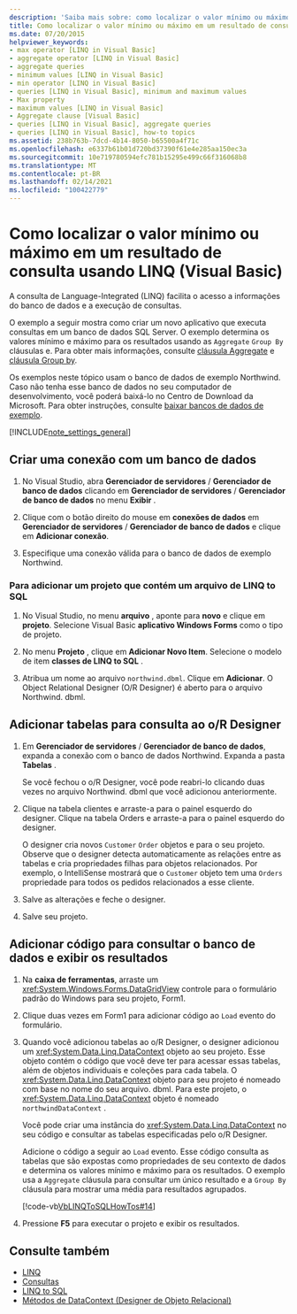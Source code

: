 ```yaml
---
description: 'Saiba mais sobre: como localizar o valor mínimo ou máximo em um resultado de consulta usando LINQ (Visual Basic)'
title: Como localizar o valor mínimo ou máximo em um resultado de consulta usando LINQ
ms.date: 07/20/2015
helpviewer_keywords:
- max operator [LINQ in Visual Basic]
- aggregate operator [LINQ in Visual Basic]
- aggregate queries
- minimum values [LINQ in Visual Basic]
- min operator [LINQ in Visual Basic]
- queries [LINQ in Visual Basic], minimum and maximum values
- Max property
- maximum values [LINQ in Visual Basic]
- Aggregate clause [Visual Basic]
- queries [LINQ in Visual Basic], aggregate queries
- queries [LINQ in Visual Basic], how-to topics
ms.assetid: 238b763b-7dcd-4b14-8050-b65500a4f71c
ms.openlocfilehash: e6337b61b01d720bd37390f61e4e285aa150ec3a
ms.sourcegitcommit: 10e719780594efc781b15295e499c66f316068b8
ms.translationtype: MT
ms.contentlocale: pt-BR
ms.lasthandoff: 02/14/2021
ms.locfileid: "100422779"
---
```

# <a name="how-to-find-the-minimum-or-maximum-value-in-a-query-result-by-using-linq-visual-basic"></a>Como localizar o valor mínimo ou máximo em um resultado de consulta usando LINQ (Visual Basic)

A consulta de Language-Integrated (LINQ) facilita o acesso a informações do banco de dados e a execução de consultas.  
  
 O exemplo a seguir mostra como criar um novo aplicativo que executa consultas em um banco de dados SQL Server. O exemplo determina os valores mínimo e máximo para os resultados usando as `Aggregate` `Group By` cláusulas e. Para obter mais informações, consulte [cláusula Aggregate](../../../language-reference/queries/aggregate-clause.md) e [cláusula Group by](../../../language-reference/queries/group-by-clause.md).  
  
 Os exemplos neste tópico usam o banco de dados de exemplo Northwind. Caso não tenha esse banco de dados no seu computador de desenvolvimento, você poderá baixá-lo no Centro de Download da Microsoft. Para obter instruções, consulte [baixar bancos de dados de exemplo](../../../../framework/data/adonet/sql/linq/downloading-sample-databases.md).  
  
[!INCLUDE[note_settings_general](~/includes/note-settings-general-md.md)]  
  
## <a name="create-a-connection-to-a-database"></a>Criar uma conexão com um banco de dados  
  
1. No Visual Studio, abra **Gerenciador de servidores** / **Gerenciador de banco de dados** clicando em **Gerenciador de servidores** / **Gerenciador de banco de dados** no menu **Exibir** .  
  
2. Clique com o botão direito do mouse em **conexões de dados** em **Gerenciador de servidores** / **Gerenciador de banco de dados** e clique em **Adicionar conexão**.  
  
3. Especifique uma conexão válida para o banco de dados de exemplo Northwind.  
  
### <a name="to-add-a-project-that-contains-a-linq-to-sql-file"></a>Para adicionar um projeto que contém um arquivo de LINQ to SQL  
  
1. No Visual Studio, no menu **arquivo** , aponte para **novo** e clique em **projeto**. Selecione Visual Basic **aplicativo Windows Forms** como o tipo de projeto.  
  
2. No menu **Projeto** , clique em **Adicionar Novo Item**. Selecione o modelo de item **classes de LINQ to SQL** .  
  
3. Atribua um nome ao arquivo `northwind.dbml`. Clique em **Adicionar**. O Object Relational Designer (O/R Designer) é aberto para o arquivo Northwind. dbml.  
  
## <a name="add-tables-to-query-to-the-or-designer"></a>Adicionar tabelas para consulta ao o/R Designer  
  
1. Em **Gerenciador de servidores** / **Gerenciador de banco de dados**, expanda a conexão com o banco de dados Northwind. Expanda a pasta **Tabelas** .  
  
     Se você fechou o o/R Designer, você pode reabri-lo clicando duas vezes no arquivo Northwind. dbml que você adicionou anteriormente.  
  
2. Clique na tabela clientes e arraste-a para o painel esquerdo do designer. Clique na tabela Orders e arraste-a para o painel esquerdo do designer.  
  
     O designer cria novos `Customer` `Order` objetos e para o seu projeto. Observe que o designer detecta automaticamente as relações entre as tabelas e cria propriedades filhas para objetos relacionados. Por exemplo, o IntelliSense mostrará que o `Customer` objeto tem uma `Orders` propriedade para todos os pedidos relacionados a esse cliente.  
  
3. Salve as alterações e feche o designer.  
  
4. Salve seu projeto.  
  
## <a name="add-code-to-query-the-database-and-display-the-results"></a>Adicionar código para consultar o banco de dados e exibir os resultados  
  
1. Na **caixa de ferramentas**, arraste um <xref:System.Windows.Forms.DataGridView> controle para o formulário padrão do Windows para seu projeto, Form1.  
  
2. Clique duas vezes em Form1 para adicionar código ao `Load` evento do formulário.  
  
3. Quando você adicionou tabelas ao o/R Designer, o designer adicionou um <xref:System.Data.Linq.DataContext> objeto ao seu projeto. Esse objeto contém o código que você deve ter para acessar essas tabelas, além de objetos individuais e coleções para cada tabela. O <xref:System.Data.Linq.DataContext> objeto para seu projeto é nomeado com base no nome do seu arquivo. dbml. Para este projeto, o <xref:System.Data.Linq.DataContext> objeto é nomeado `northwindDataContext` .  
  
     Você pode criar uma instância do <xref:System.Data.Linq.DataContext> no seu código e consultar as tabelas especificadas pelo o/R Designer.  
  
     Adicione o código a seguir ao `Load` evento. Esse código consulta as tabelas que são expostas como propriedades de seu contexto de dados e determina os valores mínimo e máximo para os resultados. O exemplo usa a `Aggregate` cláusula para consultar um único resultado e a `Group By` cláusula para mostrar uma média para resultados agrupados.  
  
     [!code-vb[VbLINQToSQLHowTos#14](~/samples/snippets/visualbasic/VS_Snippets_VBCSharp/VbLINQtoSQLHowTos/VB/Form7.vb#14)]  
  
4. Pressione **F5** para executar o projeto e exibir os resultados.  
  
## <a name="see-also"></a>Consulte também

- [LINQ](index.md)
- [Consultas](../../../language-reference/queries/index.md)
- [LINQ to SQL](../../../../framework/data/adonet/sql/linq/index.md)
- [Métodos de DataContext (Designer de Objeto Relacional)](/visualstudio/data-tools/datacontext-methods-o-r-designer)
